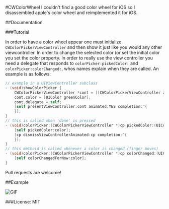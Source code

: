 #CWColorWheel
I couldn't find a good color wheel for iOS so I disassembled apple's color wheel and reimplemented it for iOS.

##Documentation

###Tutorial

In order to have a color wheel appear one must initialize `CWColorPickerViewController` and then show it just like you would any other viewcontroller. In order to change the selected color (or set the initial color you set the color property. In order to really use the view controller you need a delegate that responds to `colorPicker:pickedColor:` and `colorPicker:colorChanged:`, whos names explain when they are called. An example is as follows:
```Objective-C
// example in a UIViewController subclass
- (void)showColorPicker {
    CWColorPickerViewController *cont = [[CWColorPickerViewController alloc] init];
    cont.color = [UIColor greenColor];
    cont.delegate = self;
    [self presentViewController:cont animated:YES completion:^{
    }];
}
// this is called when 'done' is pressed
- (void)colorPicker:(CWColorPickerViewController *)cp pickedColor:(UIColor *)color {
    [self pickedColor:color];
    [cp dismissViewControllerAnimated:cp completion:^{
    }];
}
// this methoid is called whenever a color is changed (finger moves)
- (void)colorPicker:(CWColorPickerViewController *)cp colorChanged:(UIColor *)color {
    [self colorChangedForNow:color];
}
```

Pull requests are welcome!

##Example

![GIF](/colorwheel.gif)

###License: MIT
